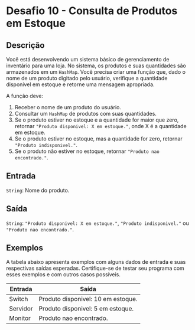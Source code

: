 # Desafio 10 - Consulta de Produtos em Estoque

## Descrição

Você está desenvolvendo um sistema básico de gerenciamento de inventário para uma loja. No sistema, os produtos e suas quantidades são armazenados em um `HashMap`. Você precisa criar uma função que, dado o nome de um produto digitado pelo usuário, verifique a quantidade disponível em estoque e retorne uma mensagem apropriada.

A função deve:

1. Receber o nome de um produto do usuário.
2. Consultar um `HashMap` de produtos com suas quantidades.
3. Se o produto estiver no estoque e a quantidade for maior que zero, retornar `"Produto disponivel: X em estoque."`, onde X é a quantidade em estoque.
4. Se o produto estiver no estoque, mas a quantidade for zero, retornar `"Produto indisponivel."`.
5. Se o produto não estiver no estoque, retornar `"Produto nao encontrado."`.

## Entrada

`String`: Nome do produto.

## Saída

`String`: `"Produto disponivel: X em estoque."`, `"Produto indisponivel."` ou `"Produto nao encontrado."`.

## Exemplos

A tabela abaixo apresenta exemplos com alguns dados de entrada e suas respectivas saídas esperadas. Certifique-se de testar seu programa com esses exemplos e com outros casos possíveis.

| Entrada  | Saída                              |
| -------- | ---------------------------------- |
| Switch   | Produto disponivel: 10 em estoque. |
| Servidor | Produto disponivel: 5 em estoque.  |
| Monitor  | Produto nao encontrado.            |
